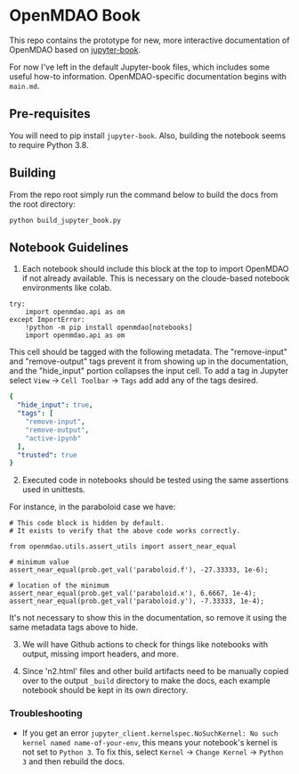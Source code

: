 # OpenMDAO Book

This repo contains the prototype for new, more interactive documentation of OpenMDAO
based on [jupyter-book](https://jupyterbook.org/intro.html).

For now I've left in the default Jupyter-book files, which includes some
useful how-to information. OpenMDAO-specific documentation begins with `main.md`.

## Pre-requisites

You will need to pip install `jupyter-book`.
Also, building the notebook seems to require Python 3.8.

## Building

From the repo root simply run the command below to build the docs from the root directory:

```
python build_jupyter_book.py
```

## Notebook Guidelines

1. Each notebook should include this block at the top to import OpenMDAO if not already available.  This is necessary on the cloude-based notebook environments like colab.

``` python3
try:
    import openmdao.api as om
except ImportError:
    !python -m pip install openmdao[notebooks]
    import openmdao.api as om
```

This cell should be tagged with the following metadata.  The "remove-input" and "remove-output" tags prevent it from showing up in the documentation, and the "hide_input" portion collapses the input cell. To add a tag in Jupyter select `View` -> `Cell Toolbar` -> `Tags` add add any of the tags desired.

``` yaml
{
  "hide_input": true,
  "tags": [
    "remove-input",
    "remove-output",
    "active-ipynb"
  ],
  "trusted": true
}
```

2. Executed code in notebooks should be tested using the same assertions used in unittests.

For instance, in the paraboloid case we have:

``` python3
# This code block is hidden by default.
# It exists to verify that the above code works correctly.

from openmdao.utils.assert_utils import assert_near_equal

# minimum value
assert_near_equal(prob.get_val('paraboloid.f'), -27.33333, 1e-6);

# location of the minimum
assert_near_equal(prob.get_val('paraboloid.x'), 6.6667, 1e-4);
assert_near_equal(prob.get_val('paraboloid.y'), -7.33333, 1e-4);
```

It's not necessary to show this in the documentation, so remove it using the same
metadata tags above to hide.

3. We will have Github actions to check for things like notebooks with output, missing import headers, and more.

4. Since 'n2.html' files and other build artifacts need to be manually copied over to the output `_build` directory to make the docs, each example notebook should be kept in its own directory.

### Troubleshooting

- If you get an error `jupyter_client.kernelspec.NoSuchKernel: No such kernel named name-of-your-env`, this means your notebook's kernel is not set to `Python 3`. To fix this, select `Kernel` -> `Change Kernel` -> `Python 3` and then rebuild the docs.
